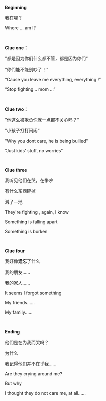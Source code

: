 **Beginning**

我在哪？

Where ... am I?

<br>

**Clue one：**

 ”都是因为你们什么都不管，都是因为你们“

 ”你们能不能别吵了！“

“Cause you leave me everything, everything !”

“Stop fighting... mom ...”

<br>


**Clue two：**

”他这么被欺负你就一点都不关心吗？“

 ”小孩子打打闹闹“

"Why you dont care, he is being bullied"

"Just kids' stuff, no worries"

<br>


**Clue three**

我听见他们在哭，在争吵

 有什么东西碎掉

 溅了一地

They're fighting , again, I know

Something is falling apart

Something is borken

<br>


**Clue four**

 我好像**遗忘**了什么	

 我的朋友......

 我的家人......

It seems I forgot something

My friends......

My family......

<br>


**Ending**

他们是在为我而哭吗？

 为什么

 我记得他们并不在乎我......

Are they crying around me?

But why

I thought they do not care me, at all......
